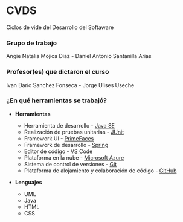 # CVDS

Ciclos de vide del Desarrollo del Softaware

### Grupo de trabajo

Angie Natalia Mojica Diaz - Daniel Antonio Santanilla Arias

### Profesor(es) que dictaron el curso

Ivan Dario Sanchez Fonseca - Jorge Ulises Useche

### ¿En qué herramientas se trabajó?

- **Herramientas**
  - Herramienta de desarrollo - [Java SE](https://www.oracle.com/java/technologies/downloads/)
  - Realización de pruebas unitarias - [JUnit](https://junit.org/junit5/)
  - Framework UI - [PrimeFaces](https://www.primefaces.org/) 
  - Framework de desarrollo - [Spring](https://spring.io/)
  - Editor de código - [VS Code](https://code.visualstudio.com/)  
  - Plataforma en la nube - [Microsoft Azure](https://azure.microsoft.com/)
  - Sistema de control de versiones - [Git](https://git-scm.com/)
  - Plataforma de alojamiento y colaboración de código - [GitHub](https://github.com/)

- **Lenguajes**
	- UML
	- Java
	- HTML
	- CSS
